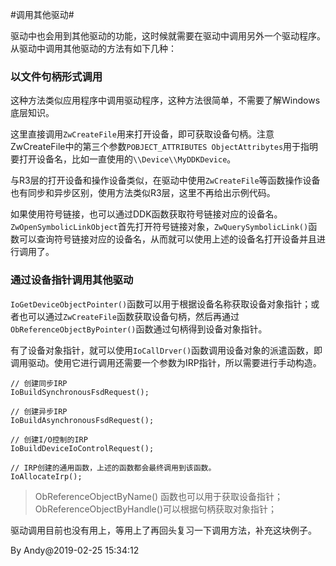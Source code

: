 #调用其他驱动#

驱动中也会用到其他驱动的功能，这时候就需要在驱动中调用另外一个驱动程序。从驱动中调用其他驱动的方法有如下几种：

### 以文件句柄形式调用 ###

这种方法类似应用程序中调用驱动程序，这种方法很简单，不需要了解Windows底层知识。

这里直接调用`ZwCreateFile`用来打开设备，即可获取设备句柄。注意ZwCreateFile中的第三个参数`POBJECT_ATTRIBUTES ObjectAttribytes`用于指明要打开设备名，比如一直使用的`\\Device\\MyDDKDevice`。

与R3层的打开设备和操作设备类似，在驱动中使用`ZwCreateFile`等函数操作设备也有同步和异步区别，使用方法类似R3层，这里不再给出示例代码。

如果使用符号链接，也可以通过DDK函数获取符号链接对应的设备名。`ZwOpenSymbolicLinkObject`首先打开符号链接对象，`ZwQuerySymbolicLink()`函数可以查询符号链接对应的设备名，从而就可以使用上述的设备名打开设备并且进行调用了。

### 通过设备指针调用其他驱动 ###

`IoGetDeviceObjectPointer()`函数可以用于根据设备名称获取设备对象指针；或者也可以通过`ZwCreateFile`函数获取设备句柄，然后再通过`ObReferenceObjectByPointer()`函数通过句柄得到设备对象指针。

有了设备对象指针，就可以使用`IoCallDrver()`函数调用设备对象的派遣函数，即调用驱动。使用它进行调用还需要一个参数为IRP指针，所以需要进行手动构造。

```
// 创建同步IRP
IoBuildSynchronousFsdRequest();

// 创建异步IRP
IoBuildAsynchronousFsdRequest();

// 创建I/O控制的IRP
IoBuildDeviceIoControlRequest();

// IRP创建的通用函数，上述的函数都会最终调用到该函数。
IoAllocateIrp();
```

> ObReferenceObjectByName() 函数也可以用于获取设备指针；ObReferenceObjectByHandle()可以根据句柄获取对象指针；

驱动调用目前也没有用上，等用上了再回头复习一下调用方法，补充这块例子。


By Andy@2019-02-25 15:34:12
